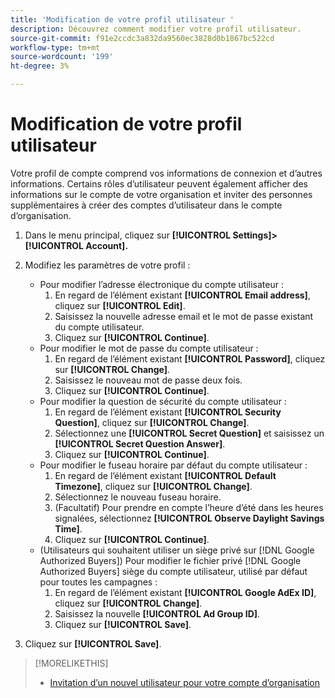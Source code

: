 ```yaml
---
title: 'Modification de votre profil utilisateur '
description: Découvrez comment modifier votre profil utilisateur.
source-git-commit: f91e2ccdc3a832da9560ec3828d0b1867bc522cd
workflow-type: tm+mt
source-wordcount: '199'
ht-degree: 3%

---
```


# Modification de votre profil utilisateur

Votre profil de compte comprend vos informations de connexion et d’autres informations. Certains rôles d’utilisateur peuvent également afficher des informations sur le compte de votre organisation et inviter des personnes supplémentaires à créer des comptes d’utilisateur dans le compte d’organisation.

1. Dans le menu principal, cliquez sur **[!UICONTROL Settings]> [!UICONTROL Account].**

1. Modifiez les paramètres de votre profil :
   * Pour modifier l’adresse électronique du compte utilisateur :
      1. En regard de l’élément existant **[!UICONTROL Email address]**, cliquez sur **[!UICONTROL Edit]**.
      1. Saisissez la nouvelle adresse email et le mot de passe existant du compte utilisateur.
      1. Cliquez sur **[!UICONTROL Continue]**.
   * Pour modifier le mot de passe du compte utilisateur :
      1. En regard de l’élément existant **[!UICONTROL Password]**, cliquez sur **[!UICONTROL Change]**.
      1. Saisissez le nouveau mot de passe deux fois.
      1. Cliquez sur **[!UICONTROL Continue]**.
   * Pour modifier la question de sécurité du compte utilisateur :
      1. En regard de l’élément existant **[!UICONTROL Security Question]**, cliquez sur **[!UICONTROL Change]**.
      1. Sélectionnez une **[!UICONTROL Secret Question]** et saisissez un **[!UICONTROL Secret Question Answer]**.
      1. Cliquez sur **[!UICONTROL Continue]**.
   * Pour modifier le fuseau horaire par défaut du compte utilisateur :
      1. En regard de l’élément existant **[!UICONTROL Default Timezone]**, cliquez sur **[!UICONTROL Change]**.
      1. Sélectionnez le nouveau fuseau horaire.
      1. (Facultatif) Pour prendre en compte l’heure d’été dans les heures signalées, sélectionnez **[!UICONTROL Observe Daylight Savings Time]**.
      1. Cliquez sur **[!UICONTROL Continue]**.
   * (Utilisateurs qui souhaitent utiliser un siège privé sur [!DNL Google Authorized Buyers]) Pour modifier le fichier privé [!DNL Google Authorized Buyers] siège du compte utilisateur, utilisé par défaut pour toutes les campagnes :
      1. En regard de l’élément existant **[!UICONTROL Google AdEx ID]**, cliquez sur **[!UICONTROL Change]**.
      1. Saisissez la nouvelle **[!UICONTROL Ad Group ID]**.
      1. Cliquez sur **[!UICONTROL Save]**.

1. Cliquez sur **[!UICONTROL Save]**.

>[!MORELIKETHIS]
>
>* [Invitation d’un nouvel utilisateur pour votre compte d’organisation](user-invite.md)


<!-- >* [User Profile and Organization Account Settings](user-and-account-settings.md) -->
